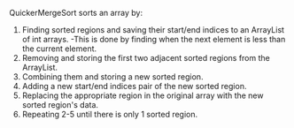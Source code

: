 QuickerMergeSort sorts an array by:
1. Finding sorted regions and saving their start/end indices to an ArrayList of int arrays.
-This is done by finding when the next element is less than the current element.
2. Removing and storing the first two adjacent sorted regions from the ArrayList.
3. Combining them and storing a new sorted region.
4. Adding a new start/end indices pair of the new sorted region.
5. Replacing the appropriate region in the original array with the new sorted region's data.
6. Repeating 2-5 until there is only 1 sorted region.
